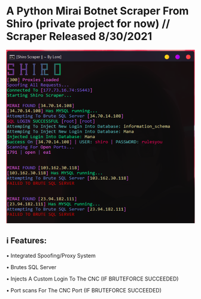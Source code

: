 # A Python Mirai Botnet Scraper From Shiro (private project for now) // Scraper Released 8/30/2021

![Screenshot](screenshot.png)

##  ℹ️ Features:

• Integrated Spoofing/Proxy System

• Brutes SQL Server

• Injects A Custom Login To The CNC (IF BRUTEFORCE SUCCEEDED)

• Port scans For The CNC Port (IF BRUTEFORCE SUCCEEDED)
